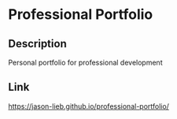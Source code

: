 # Professional Portfolio

## Description
Personal portfolio for professional development

## Link
https://jason-lieb.github.io/professional-portfolio/
